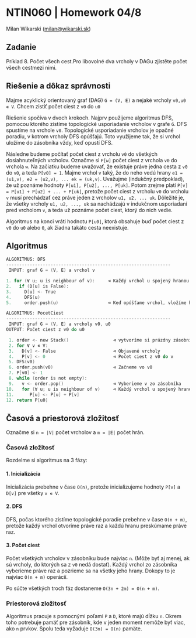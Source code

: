 # NTIN060 | Homework 04/8

Milan Wikarski (milan@wikarski.sk)

## Zadanie

Príklad 8. Počet všech cest.Pro libovolné dva vrcholy v DAGu zjistěte počet všech cestmezi nimi.

## Riešenie a dôkaz správnosti

Majme acyklický orientovaný graf (DAG) `G = (V, E)` a nejaké vrcholy `v0,u0 ∊ V`. Chcem zistiť počet ciest z `v0` do `u0`

Riešenie spočíva v dvoch krokoch. Najprv použijeme algoritmus DFS, pomocou ktorého zistíme topologické usporiadanie vrcholov v grafe `G`. DFS spustíme na vrchole `v0`. Topologické usporiadanie vrcholov je opačné poradiu, v kotrom vrcholy DFS opúšťajú. Toto využijeme tak, že si vrchol uložíme do zásobníka vždy, keď opustí DFS.

Následne budeme počítať počet ciest z vrcholu `v0` do všetkých dosiahnuteľných vrcholov. Označme si `P[w]` počet ciest z vrchola `v0` do vrchola `w`. Na začiatku budeme uvažovať, že existuje práve jedna cesta z `v0` do `v0`, a teda `P[v0] = 1`. Majme vrchol `v` taký, že do neho vedú hrany `e1 = (u1,v), e2 = (u2,v), ... ek = (uk,v)`. Uvažujme (indukčný predpoklad), že už poznáme hodnoty `P[u1], P[u2], ..., P[uk]`. Potom zrejme platí `P[v] = P[u1] + P[u2] + ... + P[uk]`, pretože počet ciest z vrcholu `v0` do vrcholu `v` musí prechádzať cez práve jeden z vrcholov `u1, u2, ... uk`. Dôležité je, že všetky vrcholy `u1, u2, ..., uk` sa nachádzajú v indukčnom usporiadaní pred vrcholom `v`, a teda už poznáme počet ciest, ktorý do nich vedie.

Algoritmus na konci vráti hodnotu `P[u0]`, ktorá obsahuje buď počet ciest z `v0` do `u0` alebo `0`, ak žiadna takáto cesta neexistuje.

## Algoritmus

```C
ALGORITMUS: DFS
---------------------------------------------------------------
 INPUT: graf G = (V, E) a vrchol v

1. for (∀ u; u is neighbour of v):     ⊲ Každý vrchol u spojený hranou s vrcholom v
2.   if (D[u] is False):
3.     D[u] <- True
4.     DFS(u)
5.     order.push(u)                   ⊲ Keď opúšťame vrchol, vložíme ho do zásobníka
```

```C
ALGORITMUS: PocetCiest
---------------------------------------------------------------
 INPUT: graf G = (V, E) a vrcholy v0, u0
OUTPUT: Počet ciest z v0 do u0

 1. order <- new Stack()                 ⊲ vytvoríme si prázdny zásobník
 2. for ∀ v ∊ V:
 3.   D[v] <- False                      ⊲ Objavené vrcholy
 4.   P[v] <- 0                          ⊲ Počet ciest z v0 do v
 5. DFS(v0)
 6. order.push(v0)                       ⊲ Začneme vo v0
 7. P[v0] <- 1
 8. while (order is not empty):
 9.   v <- order.pop()                   ⊲ Vyberieme v zo zásobníka
10.   for (∀ u; u is neighbour of v)     ⊲ Každý vrchol u spojený hranou s vrcholom v
11.      P[u] <- P[u] + P[v]
12. return P[u0]
```

## Časová a priestorová zložitosť

Označme si `n = |V|` počet vrcholov a `m = |E|` počet hrán.

### Časová zložitosť

Rozdelme si algoritmus na 3 fázy:

#### 1. Inicializácia

Inicializácia prebehne v čase `O(n)`, pretože inicializujeme hodnoty `P[v]` a `D[v]` pre všetky `v ∊ V`.

#### 2. DFS

DFS, počas ktorého zistíme topologické poradie prebehne v čase `O(n + m)`, pretože každý vrchol otvoríme práve raz a každú hranu preskúmame práve raz.

#### 3. Počet ciest

Počet všetkých vrcholov v zásobníku bude najviac `n`. (Môže byť aj menej, ak sú vrcholy, do ktorých sa z `v0` nedá dostať). Každý vrchol zo zásobníka vyberieme práve raz a pozrieme sa na všetky jeho hrany. Dokopy to je najviac `O(n + m)` operácií.

Po súčte všetkých troch fáz dostaneme `O(3n + 2m) = O(n + m)`.

### Priestorová zložitosť

Algoritmus pracuje s pomocnými poľami `P` a `D`, ktoré majú dĺžku `n`. Okrem toho potrebuje pamäť pre zásobník, kde v jeden moment nemôže byť viac, ako `n` prvkov. Spolu teda vyžaduje `O(3n) = O(n)` pamäte.
